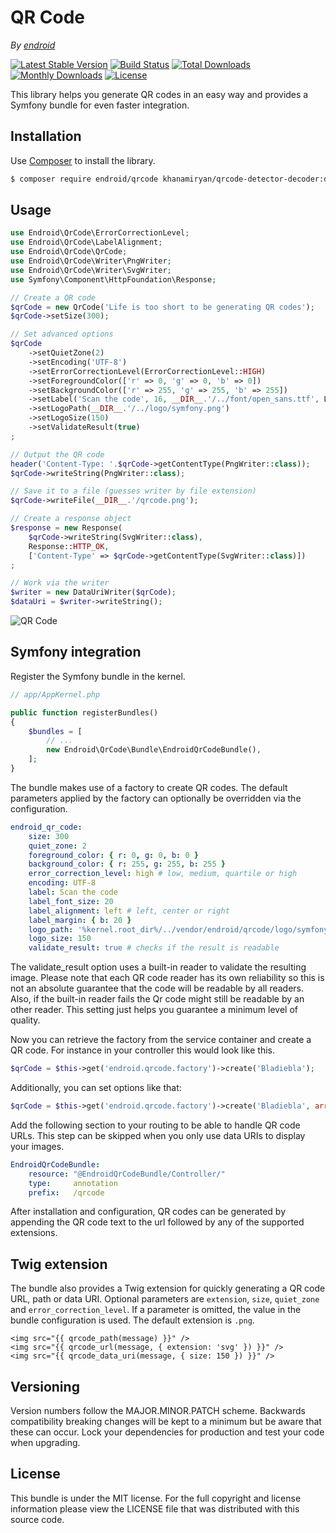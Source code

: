 QR Code
=======

*By [endroid](http://endroid.nl/)*

[![Latest Stable Version](http://img.shields.io/packagist/v/endroid/qrcode.svg)](https://packagist.org/packages/endroid/qrcode)
[![Build Status](http://img.shields.io/travis/endroid/QrCode.svg)](http://travis-ci.org/endroid/QrCode)
[![Total Downloads](http://img.shields.io/packagist/dt/endroid/qrcode.svg)](https://packagist.org/packages/endroid/qrcode)
[![Monthly Downloads](http://img.shields.io/packagist/dm/endroid/qrcode.svg)](https://packagist.org/packages/endroid/qrcode)
[![License](http://img.shields.io/packagist/l/endroid/qrcode.svg)](https://packagist.org/packages/endroid/qrcode)

This library helps you generate QR codes in an easy way and provides a Symfony
bundle for even faster integration.

## Installation

Use [Composer](https://getcomposer.org/) to install the library.

``` bash
$ composer require endroid/qrcode khanamiryan/qrcode-detector-decoder:dev-master
```

## Usage

```php
use Endroid\QrCode\ErrorCorrectionLevel;
use Endroid\QrCode\LabelAlignment;
use Endroid\QrCode\QrCode;
use Endroid\QrCode\Writer\PngWriter;
use Endroid\QrCode\Writer\SvgWriter;
use Symfony\Component\HttpFoundation\Response;

// Create a QR code
$qrCode = new QrCode('Life is too short to be generating QR codes');
$qrCode->setSize(300);

// Set advanced options
$qrCode
    ->setQuietZone(2)
    ->setEncoding('UTF-8')
    ->setErrorCorrectionLevel(ErrorCorrectionLevel::HIGH)
    ->setForegroundColor(['r' => 0, 'g' => 0, 'b' => 0])
    ->setBackgroundColor(['r' => 255, 'g' => 255, 'b' => 255])
    ->setLabel('Scan the code', 16, __DIR__.'/../font/open_sans.ttf', LabelAlignment::CENTER)
    ->setLogoPath(__DIR__.'/../logo/symfony.png')
    ->setLogoSize(150)
    ->setValidateResult(true)
;

// Output the QR code
header('Content-Type: '.$qrCode->getContentType(PngWriter::class));
$qrCode->writeString(PngWriter::class);

// Save it to a file (guesses writer by file extension)
$qrCode->writeFile(__DIR__.'/qrcode.png');

// Create a response object
$response = new Response(
    $qrCode->writeString(SvgWriter::class),
    Response::HTTP_OK,
    ['Content-Type' => $qrCode->getContentType(SvgWriter::class)])
;

// Work via the writer
$writer = new DataUriWriter($qrCode);
$dataUri = $writer->writeString();
```

![QR Code](http://endroid.nl/qrcode/Dit%20is%20een%20test.png)

## Symfony integration

Register the Symfony bundle in the kernel.

```php
// app/AppKernel.php

public function registerBundles()
{
    $bundles = [
        // ...
        new Endroid\QrCode\Bundle\EndroidQrCodeBundle(),
    ];
}
```

The bundle makes use of a factory to create QR codes. The default parameters
applied by the factory can optionally be overridden via the configuration.

```yaml
endroid_qr_code:
    size: 300
    quiet_zone: 2
    foreground_color: { r: 0, g: 0, b: 0 }
    background_color: { r: 255, g: 255, b: 255 }
    error_correction_level: high # low, medium, quartile or high
    encoding: UTF-8
    label: Scan the code
    label_font_size: 20
    label_alignment: left # left, center or right
    label_margin: { b: 20 }
    logo_path: '%kernel.root_dir%/../vendor/endroid/qrcode/logo/symfony.png'
    logo_size: 150
    validate_result: true # checks if the result is readable
```

The validate_result option uses a built-in reader to validate the resulting
image. Please note that each QR code reader has its own reliability so this
is not an absolute guarantee that the code will be readable by all readers.
Also, if the built-in reader fails the Qr code might still be readable by an
other reader. This setting just helps you guarantee a minimum level of quality.

Now you can retrieve the factory from the service container and create a QR
code. For instance in your controller this would look like this.

```php
$qrCode = $this->get('endroid.qrcode.factory')->create('Bladiebla');
```
Additionally, you can set options like that:

```php
$qrCode = $this->get('endroid.qrcode.factory')->create('Bladiebla', array('size'=>200));
```

Add the following section to your routing to be able to handle QR code URLs.
This step can be skipped when you only use data URIs to display your images.

``` yml
EndroidQrCodeBundle:
    resource: "@EndroidQrCodeBundle/Controller/"
    type:     annotation
    prefix:   /qrcode
```

After installation and configuration, QR codes can be generated by appending
the QR code text to the url followed by any of the supported extensions.

## Twig extension

The bundle also provides a Twig extension for quickly generating a QR code URL,
path or data URI. Optional parameters are `extension`, `size`, `quiet_zone` and
`error_correction_level`. If a parameter is omitted, the value in the bundle
configuration is used. The default extension is `.png`.

``` twig
<img src="{{ qrcode_path(message) }}" />
<img src="{{ qrcode_url(message, { extension: 'svg' }) }}" />
<img src="{{ qrcode_data_uri(message, { size: 150 }) }}" />
```

## Versioning

Version numbers follow the MAJOR.MINOR.PATCH scheme. Backwards compatibility
breaking changes will be kept to a minimum but be aware that these can occur.
Lock your dependencies for production and test your code when upgrading.

## License

This bundle is under the MIT license. For the full copyright and license
information please view the LICENSE file that was distributed with this source code.
